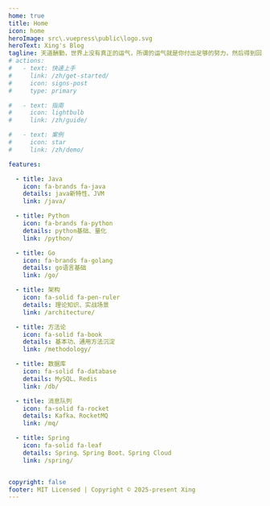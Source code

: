 ```yaml
---
home: true
title: Home
icon: home
heroImage: src\.vuepress\public\logo.svg
heroText: Xing's Blog
tagline: 天道酬勤，世界上没有真正的运气，所谓的运气就是你付出足够的努力，然后得到回报✨
# actions:
#   - text: 快速上手
#     link: /zh/get-started/
#     icon: signs-post
#     type: primary

#   - text: 指南
#     icon: lightbulb
#     link: /zh/guide/

#   - text: 案例
#     icon: star
#     link: /zh/demo/

features:

  - title: Java
    icon: fa-brands fa-java
    details: java新特性、JVM
    link: /java/

  - title: Python
    icon: fa-brands fa-python
    details: python基础、量化
    link: /python/

  - title: Go
    icon: fa-brands fa-golang
    details: go语言基础
    link: /go/

  - title: 架构
    icon: fa-solid fa-pen-ruler
    details: 理论知识、实战场景
    link: /architecture/

  - title: 方法论
    icon: fa-solid fa-book
    details: 基本功、通用方法沉淀
    link: /methodology/

  - title: 数据库
    icon: fa-solid fa-database
    details: MySQL、Redis
    link: /db/

  - title: 消息队列
    icon: fa-solid fa-rocket
    details: Kafka、RocketMQ
    link: /mq/

  - title: Spring
    icon: fa-solid fa-leaf
    details: Spring、Spring Boot、Spring Cloud
    link: /spring/


copyright: false
footer: MIT Licensed | Copyright © 2025-present Xing
---
```



<!-- markdownlint-disable -->
